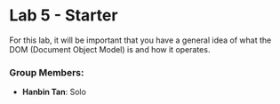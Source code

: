 # Lab 5 - Starter

For this lab, it will be important that you have a general idea of what the DOM (Document Object Model) is and how it operates.

### Group Members:

- **Hanbin Tan**: Solo
